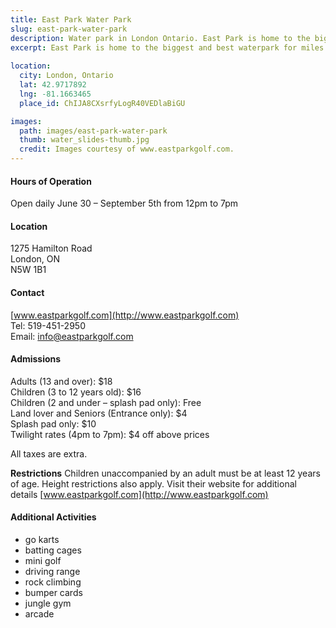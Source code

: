 ```yaml
---
title: East Park Water Park
slug: east-park-water-park
description: Water park in London Ontario. East Park is home to the biggest and best waterpark for miles around!
excerpt: East Park is home to the biggest and best waterpark for miles around!
  
location:
  city: London, Ontario
  lat: 42.9717892
  lng: -81.1663465
  place_id: ChIJA8CXsrfyLogR40VEDlaBiGU

images:
  path: images/east-park-water-park
  thumb: water_slides-thumb.jpg
  credit: Images courtesy of www.eastparkgolf.com.
---
```


#### Hours of Operation
Open daily June 30 – September 5th from 12pm to 7pm 

#### Location
1275 Hamilton Road  
London, ON  
N5W 1B1

#### Contact
[www.eastparkgolf.com](http://www.eastparkgolf.com)  
Tel: 519-451-2950  
Email: info@eastparkgolf.com

#### Admissions
Adults (13 and over): $18  
Children (3 to 12 years old): $16  
Children (2 and under – splash pad only): Free  
Land lover and Seniors (Entrance only): $4  
Splash pad only: $10  
Twilight rates (4pm to 7pm): $4 off above prices 

All taxes are extra. 

**Restrictions**
Children unaccompanied by an adult must be at least 12 years of age. Height restrictions also apply.  Visit their website for additional details [www.eastparkgolf.com](http://www.eastparkgolf.com)


#### Additional Activities
- go karts
- batting cages
- mini golf
- driving range
- rock climbing
- bumper cards
- jungle gym
- arcade 

